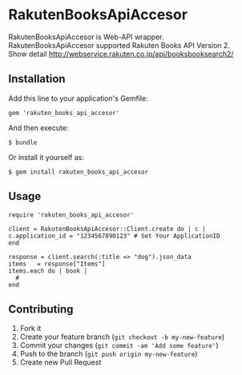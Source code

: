 # RakutenBooksApiAccesor

RakutenBooksApiAccesor is Web-API wrapper.  
RakutenBooksApiAccesor supported Rakuten Books API Version 2.  
Show detail http://webservice.rakuten.co.jp/api/booksbooksearch2/

## Installation

Add this line to your application's Gemfile:

    gem 'rakuten_books_api_accesor'

And then execute:

    $ bundle

Or install it yourself as:

    $ gem install rakuten_books_api_accesor

## Usage
    require 'rakuten_books_api_accesor'

    client = RakutenBooksApiAccesor::Client.create do | c |
    c.application_id = "1234567890123" # Set Your ApplicationID
    end

    response = client.search(:title => "dog").json_data
    items   = response["Items"]
    items.each do | book |
      # 
    end

## Contributing

1. Fork it
2. Create your feature branch (`git checkout -b my-new-feature`)
3. Commit your changes (`git commit -am 'Add some feature'`)
4. Push to the branch (`git push origin my-new-feature`)
5. Create new Pull Request
